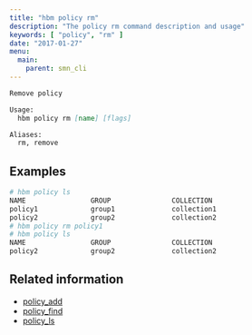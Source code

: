 ```yaml
---
title: "hbm policy rm"
description: "The policy rm command description and usage"
keywords: [ "policy", "rm" ]
date: "2017-01-27"
menu:
  main:
    parent: smn_cli
---
```


```markdown
Remove policy

Usage:
  hbm policy rm [name] [flags]

Aliases:
  rm, remove
```

## Examples

```bash
# hbm policy ls
NAME                GROUP               COLLECTION
policy1             group1              collection1
policy2             group2              collection2
# hbm policy rm policy1
# hbm policy ls
NAME                GROUP               COLLECTION
policy2             group2              collection2
```

## Related information

* [policy_add](policy_add.md)
* [policy_find](policy_find.md)
* [policy_ls](policy_ls.md)
